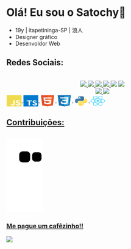 # Olá! Eu sou o Satochy👋
* 19y | itapetininga-SP | 浪人
* Designer gráfico
* Desenvoldor Web

Redes Sociais:
-----------------------------------------------------------------------------------------------------------------------------------------------------------------------
<div align="center"><br>
  <a href ="https://www.facebook.com/satochy.tanabe/"><img src="https://img.shields.io/badge/Facebook-1877F2?style=for-the-badge&logo=facebook&logoColor=white">
  <a href ="https://www.instagram.com/satochy_t/"><img src="https://img.shields.io/badge/Instagram-E4405F?style=for-the-badge&logo=instagram&logoColor=white">
  <a href ="https://twitter.com/SatochyT)"><img src="https://img.shields.io/badge/Twitter-1DA1F2?style=for-the-badge&logo=twitter&logoColor=white">
  <a href ="https://www.linkedin.com/in/satochy-tanabe-6b7275220/)"><img src="https://img.shields.io/badge/LinkedIn-0077B5?style=for-the-badge&logo=linkedin&logoColor=white">
  <a href = "mailto:ssatochytanabe@gmail.com"><img src="https://img.shields.io/badge/-Gmail-%23333?style=for-the-badge&logo=gmail&logoColor=white" target="_blank"></a>
  <a href ="https://stackoverflow.com/users/20823429/satochy?tab=profile"><img src="https://img.shields.io/badge/Stack_Overflow-FE7A16?style=for-the-badge&logo=stack-overflow&logoColor=white">
  </div>
  
<div align="center">
  <a href="https://github.com/Satochy">
  <img height="160" src="https://github-readme-stats.vercel.app/api?username=Satochy&show_icons=true&theme=dracula&include_all_commits=true&count_private=true"/>
  <img height="160" src="https://github-readme-stats.vercel.app/api/top-langs/?username=Satochy&layout=compact&langs_count=7&theme=dracula"/>
  </div>
 
<div align="side">
  <a href="https://developer.mozilla.org/en-US/docs/Web/JavaScript"><img align="center" alt="Rafa-Js" height="30" width="40" src="https://raw.githubusercontent.com/devicons/devicon/master/icons/javascript/javascript-plain.svg">
  <a href="https://www.typescriptlang.org/"><img align="center" alt="Rafa-Ts" height="30" width="40" src="https://raw.githubusercontent.com/devicons/devicon/master/icons/typescript/typescript-plain.svg">
   <a href="https://developer.mozilla.org/en-US/docs/Glossary/HTML5"><img align="center" alt="Rafa-HTML" height="30" width="40" src="https://raw.githubusercontent.com/devicons/devicon/master/icons/html5/html5-original.svg">
  <a href="https://developer.mozilla.org/pt-BR/docs/Web/CSS"><img align="center" alt="Rafa-CSS" height="30" width="40" src="https://raw.githubusercontent.com/devicons/devicon/master/icons/css3/css3-original.svg">
  <a href="https://www.python.org/"><img align="center" alt="Rafa-Python" height="30" width="40" src="https://raw.githubusercontent.com/devicons/devicon/master/icons/python/python-original.svg">
  <a href="https://reactjs.org/"><img align="center" alt="Rafa-React" height="30" width="40" src="https://raw.githubusercontent.com/devicons/devicon/master/icons/react/react-original.svg">
</div>

Contribuições:
-----------------------------------------------------------------------------------------------------------------------------------------------------------------------
 ![Snake animation](https://github.com/Satochy/Satochy/blob/output/github-contribution-grid-snake.svg) 
-----------------------------------------------------------------------------------------------------------------------------------------------------------------------

   ### Me pague um cafêzinho!!

<a href="https://www.buymeacoffee.com/satochyt"><img src="https://cdn.buymeacoffee.com/buttons/v2/default-yellow.png" width="150" /></a>
